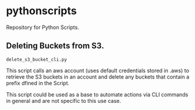 # pythonscripts
Repository for Python Scripts.

## Deleting Buckets from S3.

`delete_s3_bucket_cli.py`

This script calls an aws account (uses default credentials stored in .aws) to
retrieve the S3 buckets in an account and delete any buckets that contain a
prefix dfined in the Script. 

This script could be used as a base to automate actions via CLI commands in
general and are not specific to this use case.
